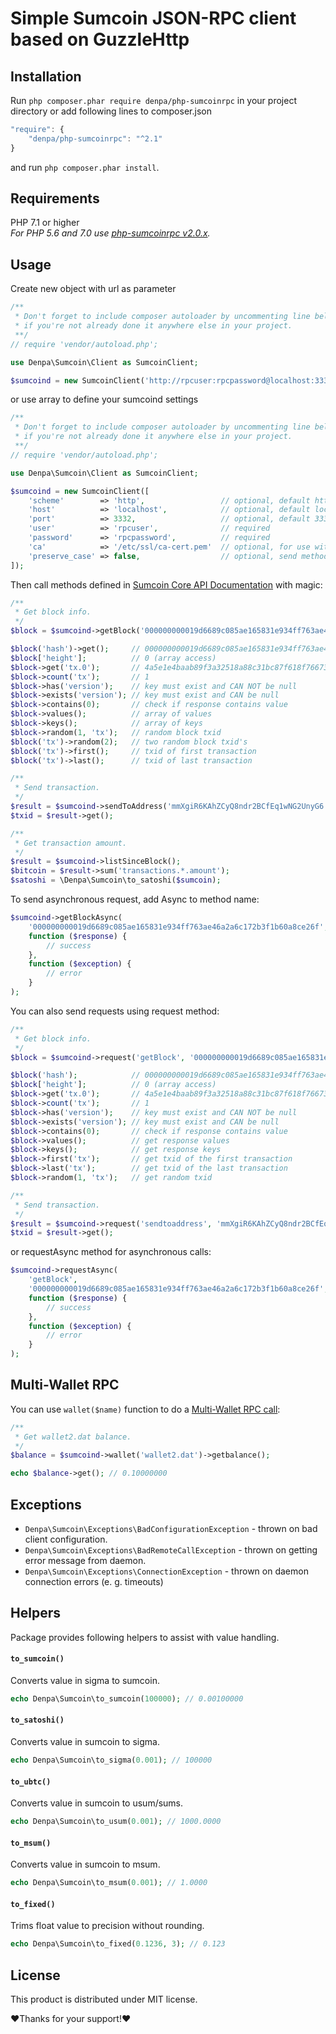 # Simple Sumcoin JSON-RPC client based on GuzzleHttp


## Installation
Run ```php composer.phar require denpa/php-sumcoinrpc``` in your project directory or add following lines to composer.json
```javascript
"require": {
    "denpa/php-sumcoinrpc": "^2.1"
}
```
and run ```php composer.phar install```.

## Requirements
PHP 7.1 or higher  
_For PHP 5.6 and 7.0 use [php-sumcoinrpc v2.0.x](https://github.com/sumcoinlabs/php-sumcoinrpc/tree/2.0.x)._

## Usage
Create new object with url as parameter
```php
/**
 * Don't forget to include composer autoloader by uncommenting line below
 * if you're not already done it anywhere else in your project.
 **/
// require 'vendor/autoload.php';

use Denpa\Sumcoin\Client as SumcoinClient;

$sumcoind = new SumcoinClient('http://rpcuser:rpcpassword@localhost:3332/');
```
or use array to define your sumcoind settings
```php
/**
 * Don't forget to include composer autoloader by uncommenting line below
 * if you're not already done it anywhere else in your project.
 **/
// require 'vendor/autoload.php';

use Denpa\Sumcoin\Client as SumcoinClient;

$sumcoind = new SumcoinClient([
    'scheme'        => 'http',                 // optional, default http
    'host'          => 'localhost',            // optional, default localhost
    'port'          => 3332,                   // optional, default 3332
    'user'          => 'rpcuser',              // required
    'password'      => 'rpcpassword',          // required
    'ca'            => '/etc/ssl/ca-cert.pem'  // optional, for use with https scheme
    'preserve_case' => false,                  // optional, send method names as defined instead of lowercasing them
]);
```
Then call methods defined in [Sumcoin Core API Documentation](https://bitcoin.org/en/developer-reference#bitcoin-core-apis) with magic:
```php
/**
 * Get block info.
 */
$block = $sumcoind->getBlock('000000000019d6689c085ae165831e934ff763ae46a2a6c172b3f1b60a8ce26f');

$block('hash')->get();     // 000000000019d6689c085ae165831e934ff763ae46a2a6c172b3f1b60a8ce26f
$block['height'];          // 0 (array access)
$block->get('tx.0');       // 4a5e1e4baab89f3a32518a88c31bc87f618f76673e2cc77ab2127b7afdeda33b
$block->count('tx');       // 1
$block->has('version');    // key must exist and CAN NOT be null
$block->exists('version'); // key must exist and CAN be null
$block->contains(0);       // check if response contains value
$block->values();          // array of values
$block->keys();            // array of keys
$block->random(1, 'tx');   // random block txid
$block('tx')->random(2);   // two random block txid's
$block('tx')->first();     // txid of first transaction
$block('tx')->last();      // txid of last transaction

/**
 * Send transaction.
 */
$result = $sumcoind->sendToAddress('mmXgiR6KAhZCyQ8ndr2BCfEq1wNG2UnyG6', 0.1);
$txid = $result->get();

/**
 * Get transaction amount.
 */
$result = $sumcoind->listSinceBlock();
$bitcoin = $result->sum('transactions.*.amount');
$satoshi = \Denpa\Sumcoin\to_satoshi($sumcoin);
```
To send asynchronous request, add Async to method name:
```php
$sumcoind->getBlockAsync(
    '000000000019d6689c085ae165831e934ff763ae46a2a6c172b3f1b60a8ce26f',
    function ($response) {
        // success
    },
    function ($exception) {
        // error
    }
);
```

You can also send requests using request method:
```php
/**
 * Get block info.
 */
$block = $sumcoind->request('getBlock', '000000000019d6689c085ae165831e934ff763ae46a2a6c172b3f1b60a8ce26f');

$block('hash');            // 000000000019d6689c085ae165831e934ff763ae46a2a6c172b3f1b60a8ce26f
$block['height'];          // 0 (array access)
$block->get('tx.0');       // 4a5e1e4baab89f3a32518a88c31bc87f618f76673e2cc77ab2127b7afdeda33b
$block->count('tx');       // 1
$block->has('version');    // key must exist and CAN NOT be null
$block->exists('version'); // key must exist and CAN be null
$block->contains(0);       // check if response contains value
$block->values();          // get response values
$block->keys();            // get response keys
$block->first('tx');       // get txid of the first transaction
$block->last('tx');        // get txid of the last transaction
$block->random(1, 'tx');   // get random txid

/**
 * Send transaction.
 */
$result = $sumcoind->request('sendtoaddress', 'mmXgiR6KAhZCyQ8ndr2BCfEq1wNG2UnyG6', 0.06);
$txid = $result->get();

```
or requestAsync method for asynchronous calls:
```php
$sumcoind->requestAsync(
    'getBlock',
    '000000000019d6689c085ae165831e934ff763ae46a2a6c172b3f1b60a8ce26f',
    function ($response) {
        // success
    },
    function ($exception) {
        // error
    }
);
```

## Multi-Wallet RPC
You can use `wallet($name)` function to do a [Multi-Wallet RPC call](https://en.bitcoin.it/wiki/API_reference_(JSON-RPC)#Multi-wallet_RPC_calls):
```php
/**
 * Get wallet2.dat balance.
 */
$balance = $sumcoind->wallet('wallet2.dat')->getbalance();

echo $balance->get(); // 0.10000000
```

## Exceptions
* `Denpa\Sumcoin\Exceptions\BadConfigurationException` - thrown on bad client configuration.
* `Denpa\Sumcoin\Exceptions\BadRemoteCallException` - thrown on getting error message from daemon.
* `Denpa\Sumcoin\Exceptions\ConnectionException` - thrown on daemon connection errors (e. g. timeouts)


## Helpers
Package provides following helpers to assist with value handling.
#### `to_sumcoin()`
Converts value in sigma to sumcoin.
```php
echo Denpa\Sumcoin\to_sumcoin(100000); // 0.00100000
```
#### `to_satoshi()`
Converts value in sumcoin to sigma.
```php
echo Denpa\Sumcoin\to_sigma(0.001); // 100000
```
#### `to_ubtc()`
Converts value in sumcoin to usum/sums.
```php
echo Denpa\Sumcoin\to_usum(0.001); // 1000.0000
```
#### `to_msum()`
Converts value in sumcoin to msum.
```php
echo Denpa\Sumcoin\to_msum(0.001); // 1.0000
```
#### `to_fixed()`
Trims float value to precision without rounding.
```php
echo Denpa\Sumcoin\to_fixed(0.1236, 3); // 0.123
```

## License

This product is distributed under MIT license.



❤Thanks for your support!❤
